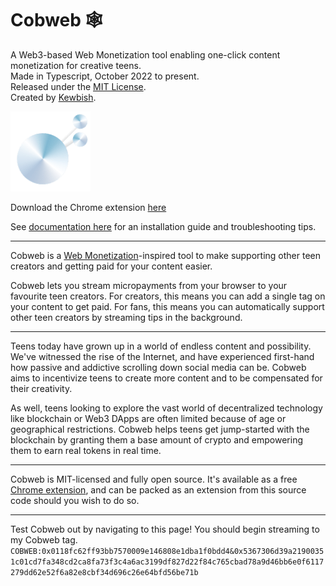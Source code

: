 # Cobweb 🕸️
A Web3-based Web Monetization tool enabling one-click content monetization for creative teens.  
Made in Typescript, October 2022 to present.  
Released under the [MIT License](./LICENSE).  
Created by [Kewbish](https://github.com/kewbish).     

![Cobweb Logo](./landing/cobweb.png)

Download the Chrome extension [here](https://chrome.google.com/webstore/detail/cobweb/agdomcadfhkpkcjceenogkiglbhgpclg)

See [documentation here](https://github.com/kewbish/cobweb/wiki) for an installation guide and troubleshooting tips.

--- 

Cobweb is a [Web Monetization](https://webmonetization.org/)-inspired tool to make supporting other teen creators and getting paid for your content easier.

Cobweb lets you stream micropayments from your browser to your favourite teen creators. For creators, this means you can add a single tag on your content to get paid. For fans, this means you can automatically support other teen creators by streaming tips in the background.

---

Teens today have grown up in a world of endless content and possibility. We've witnessed the rise of the Internet, and have experienced first-hand how passive and addictive scrolling down social media can be. Cobweb aims to incentivize teens to create more content and to be compensated for their creativity.

As well, teens looking to explore the vast world of decentralized technology like blockchain or Web3 DApps are often limited because of age or geographical restrictions. Cobweb helps teens get jump-started with the blockchain by granting them a base amount of crypto and empowering them to earn real tokens in real time.

---

Cobweb is MIT-licensed and fully open source. It's available as a free [Chrome extension](https://chrome.google.com/webstore/detail/cobweb/agdomcadfhkpkcjceenogkiglbhgpclg), and can be packed as an extension from this source code should you wish to do so.

---

Test Cobweb out by navigating to this page! You should begin streaming to my Cobweb tag.
`COBWEB:0x0118fc62ff93bb7570009e146808e1dba1f0bdd4&0x5367306d39a21900351c01cd7fa348cd2ca8fa73f3c4a6ac3199df827d22f84c765cbad78a9d46bb6e0f6117279dd62e52f6a82e8cbf34d696c26e64bfd56be71b`
